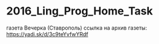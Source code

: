 # 2016_Ling_Prog_Home_Task
газета Вечерка (Ставрополь)
ссылка на архив газеты: https://yadi.sk/d/3c9teYvfwYRdf

